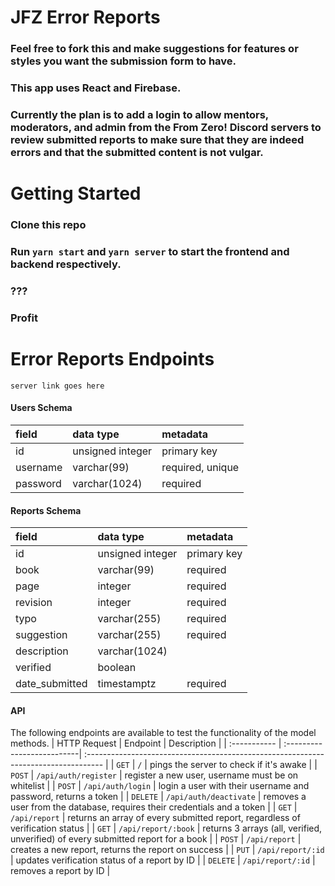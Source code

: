 # JFZ Error Reports

### Feel free to fork this and make suggestions for features or styles you want the submission form to have.
### This app uses React and Firebase. 

### Currently the plan is to add a login to allow mentors, moderators, and admin from the From Zero! Discord servers to review submitted reports to make sure that they are indeed errors and that the submitted content is not vulgar.

# Getting Started
### Clone this repo
### Run `yarn start` and `yarn server` to start the frontend and backend respectively.
### ???
### Profit

# Error Reports Endpoints

`server link goes here`

#### Users Schema

| field    | data type        | metadata                                            |
| :------- | :--------------- | :-------------------------------------------------- |
| id       | unsigned integer | primary key                                         |
| username | varchar(99)      | required, unique                                    |
| password | varchar(1024)    | required                                            |

#### Reports Schema

| field          | data type        | metadata                                            |
| :------------- | :--------------- | :-------------------------------------------------- |
| id             | unsigned integer | primary key                                         |
| book           | varchar(99)      | required                                            |
| page           | integer          | required                                            |
| revision       | integer          | required                                            |
| typo           | varchar(255)     | required                                            |
| suggestion     | varchar(255)     | required                                            |
| description    | varchar(1024)    |                                                     |
| verified       | boolean          |                                                     |
| date_submitted | timestamptz      | required                                            |

#### API

The following endpoints are available to test the functionality of the model methods.
| HTTP Request | Endpoint                   | Description                                                                         |
| :----------- | :--------------------------| :---------------------------------------------------------------------------------- |
| `GET`        | `/`                        | pings the server to check if it's awake                                             |
| `POST`       | `/api/auth/register`       | register a new user, username must be on whitelist                                  |
| `POST`       | `/api/auth/login`          | login a user with their username and password, returns a token                      |
| `DELETE`     | `/api/auth/deactivate`     | removes a user from the database, requires their credentials and a token            |
| `GET`        | `/api/report`              | returns an array of every submitted report, regardless of verification status       |
| `GET`        | `/api/report/:book`        | returns 3 arrays (all, verified, unverified) of every submitted report for a book   |
| `POST`       | `/api/report`              | creates a new report, returns the report on success                                 |
| `PUT`        | `/api/report/:id`          | updates verification status of a report by ID                                       |
| `DELETE`     | `/api/report/:id`          | removes a report by ID                                                              |